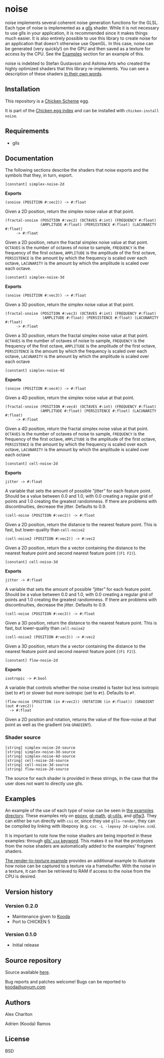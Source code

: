 # noise
noise implements several coherent noise generation functions for the GLSL. Each type of noise is implemented as a [glls](https://wiki.call-cc.org/egg/glls) shader. While it is not necessary to use glls in your application, it is recommended since it makes things much easier. It is also entirely possible to use this library to create noise for an application that doesn’t otherwise use OpenGL. In this case, noise can be generated (very quickly!) on the GPU and then saved as a texture for access by the CPU. See the [Examples](#examples) section for an example of this.

noise is indebted to Stefan Gustavson and Ashima Arts who created the highly optimized shaders that this library re-implements. You can see a description of these shaders [in their own words](https://github.com/ashima/webgl-noise/wiki).

## Installation
This repository is a [Chicken Scheme](https://call-cc.org/) egg.

It is part of the [Chicken egg index](https://eggs.call-cc.org/5) and can be installed with `chicken-install noise`.

## Requirements
* glls

## Documentation
The following sections describe the shaders that noise exports and the symbols that they, in turn, export.

    [constant] simplex-noise-2d

**Exports**

    (snoise (POSITION #:vec2)) -> #:float

Given a 2D position, return the simplex noise value at that point.

    (fractal-snoise (POSITION #:vec2) (OCTAVES #:int) (FREQUENCY #:float) 
                    (AMPLITUDE #:float) (PERSISTENCE #:float) (LACUNARITY #:float) 
         -> #:float

Given a 2D position, return the fractal simplex noise value at that point. `OCTAVES` is the number of octaves of noise to sample, `FREQUENCY` is the frequency of the first octave, `AMPLITUDE` is the amplitude of the first octave, `PERSISTENCE` is the amount by which the frequency is scaled over each octave, `LACUNARITY` is the amount by which the amplitude is scaled over each octave.


    [constant] simplex-noise-3d

**Exports**

    (snoise (POSITION #:vec3)) -> #:float

Given a 3D position, return the simplex noise value at that point.

    (fractal-snoise (POSITION #:vec3) (OCTAVES #:int) (FREQUENCY #:float) 
                     (AMPLITUDE #:float) (PERSISTENCE #:float) (LACUNARITY #:float) 
         -> #:float

Given a 3D position, return the fractal simplex noise value at that point. `OCTAVES` is the number of octaves of noise to sample, `FREQUENCY` is the frequency of the first octave, `AMPLITUDE` is the amplitude of the first octave, `PERSISTENCE` is the amount by which the frequency is scaled over each octave, `LACUNARITY` is the amount by which the amplitude is scaled over each octave


    [constant] simplex-noise-4d

**Exports**

    (snoise (POSITION #:vec4)) -> #:float

Given a 4D position, return the simplex noise value at that point.

    (fractal-snoise (POSITION #:vec4) (OCTAVES #:int) (FREQUENCY #:float) 
                    (AMPLITUDE #:float) (PERSISTENCE #:float) (LACUNARITY #:float) 
         -> #:float

Given a 4D position, return the fractal simplex noise value at that point. `OCTAVES` is the number of octaves of noise to sample, `FREQUENCY` is the frequency of the first octave, `AMPLITUDE` is the amplitude of the first octave, `PERSISTENCE` is the amount by which the frequency is scaled over each octave, `LACUNARITY` is the amount by which the amplitude is scaled over each octave


    [constant] cell-noise-2d

**Exports**

    jitter -> #:float

A variable that sets the amount of possible “jitter” for each feature point. Should be a value between 0.0 and 1.0, with 0.0 creating a regular grid of points and 1.0 creating the greatest randomness. If there are problems with discontinuities, decrease the jitter. Defaults to 0.9.

    (cell-noise (POSITION #:vec2)) -> #:float

Given a 2D position, return the distance to the nearest feature point. This is fast, but lower-quality than `cell-noise2`

    (cell-noise2 (POSITION #:vec2)) -> #:vec2

Given a 2D position, return the a vector containing the distance to the nearest feature point and second nearest feature point (`(F1 F2)`).


    [constant] cell-noise-3d

**Exports**

    jitter -> #:float

A variable that sets the amount of possible “jitter” for each feature point. Should be a value between 0.0 and 1.0, with 0.0 creating a regular grid of points and 1.0 creating the greatest randomness. If there are problems with discontinuities, decrease the jitter. Defaults to 0.9.

    (cell-noise (POSITION #:vec3)) -> #:float

Given a 3D position, return the distance to the nearest feature point. This is fast, but lower-quality than `cell-noise2`

    (cell-noise2 (POSITION #:vec3)) -> #:vec2

Given a 3D position, return the a vector containing the distance to the nearest feature point and second nearest feature point (`(F1 F2)`).


    [constant] flow-nosie-2d

**Exports**

    isotropic -> #:bool

A variable that controls whether the noise created is faster but less isotropic (set to `#f`) or slower but more isotropic (set to `#t`). Defaults to `#f`.

    (flow-noise (POSITION (in #:vec2)) (ROTATION (in #:float)) (GRADIENT (out #:vec2))
      -> #:float

Given a 2D position and rotation, returns the value of the flow-noise at that point as well as the gradient (via `GRADIENT`).

### Shader source
    [string] simplex-noise-2d-source
    [string] simplex-noise-3d-source
    [string] simplex-noise-4d-source
    [string] cell-noise-2d-source
    [string] cell-noise-3d-source
    [string] flow-noise-2d-source

The source for each shader is provided in these strings, in the case that the user does not want to directly use glls.

## Examples
An example of the use of each type of noise can be seen in [the examples directory](https://www.upyum.com/cgit.cgi/noise/tree/examples). These examples rely on [epoxy](https://wiki.call-cc.org/egg/epoxy), [gl-math](https://wiki.call-cc.org/egg/gl-math), [gl-utils](https://wiki.call-cc.org/egg/gl-utils), and [glfw3](https://wiki.call-cc.org/egg/glfw3). They can either be run directly with `csi` or, since they use `glls-render`, they can be compiled by linking with libepoxy (e.g. `csc -L -lepoxy 2d-simplex.scm`).

It is important to note how the noise shaders are being imported in these examples: through [glls’ `use` keyword](https://wiki.call-cc.org/egg/glls#shaders-that-export). This makes it so that the prototypes from the noise shaders are automatically added to the examples’ fragment shaders. 

[The render-to-texture example](https://www.upyum.com/cgit.cgi/noise/tree/examples/render-to-texture.scm) provides an additional example to illustrate how noise can be captured to a texture via a framebuffer. With the noise in a texture, it can then be retrieved to RAM if access to the noise from the CPU is desired.

## Version history
### Version 0.2.0

* Maintenance given to [Kooda](/users/kooda)
* Port to CHICKEN 5

### Version 0.1.0
* Initial release

## Source repository
Source available [here](https://www.upyum.com/cgit.cgi/noise/).

Bug reports and patches welcome! Bugs can be reported to kooda@upyum.com

## Authors
Alex Charlton

Adrien (Kooda) Ramos

## License
BSD
